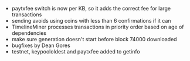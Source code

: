 * paytxfee switch is now per KB, so it adds the correct fee for large transactions
* sending avoids using coins with less than 6 confirmations if it can
* TimelineMiner processes transactions in priority order based on age of dependencies
* make sure generation doesn't start before block 74000 downloaded
* bugfixes by Dean Gores
* testnet, keypoololdest and paytxfee added to getinfo
